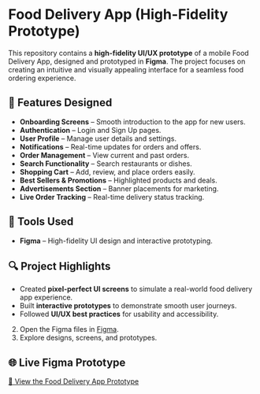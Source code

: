 
# Food Delivery App (High-Fidelity Prototype)

This repository contains a **high-fidelity UI/UX prototype** of a mobile Food Delivery App, designed and prototyped in **Figma**. The project focuses on creating an intuitive and visually appealing interface for a seamless food ordering experience.

## 📱 Features Designed
- **Onboarding Screens** – Smooth introduction to the app for new users.  
- **Authentication** – Login and Sign Up pages.  
- **User Profile** – Manage user details and settings.  
- **Notifications** – Real-time updates for orders and offers.  
- **Order Management** – View current and past orders.  
- **Search Functionality** – Search restaurants or dishes.  
- **Shopping Cart** – Add, review, and place orders easily.  
- **Best Sellers & Promotions** – Highlighted products and deals.  
- **Advertisements Section** – Banner placements for marketing.  
- **Live Order Tracking** – Real-time delivery status tracking.  

## 🎨 Tools Used
- **Figma** – High-fidelity UI design and interactive prototyping.  

## 🔍 Project Highlights
- Created **pixel-perfect UI screens** to simulate a real-world food delivery app experience.  
- Built **interactive prototypes** to demonstrate smooth user journeys.  
- Followed **UI/UX best practices** for usability and accessibility.  

2. Open the Figma files in [Figma](https://www.figma.com/design/DNpbHnHnXnEqG12FMzS7dj/Food-Delivery-App-UI?node-id=13-5830&t=jpajz9Dcg7zdGJ4H-1).
3. Explore designs, screens, and prototypes.

## 🌐 Live Figma Prototype

[🔗 View the Food Delivery App Prototype](https://www.figma.com/design/DNpbHnHnXnEqG12FMzS7dj/Food-Delivery-App-UI?node-id=13-5830&t=jpajz9Dcg7zdGJ4H-1)


